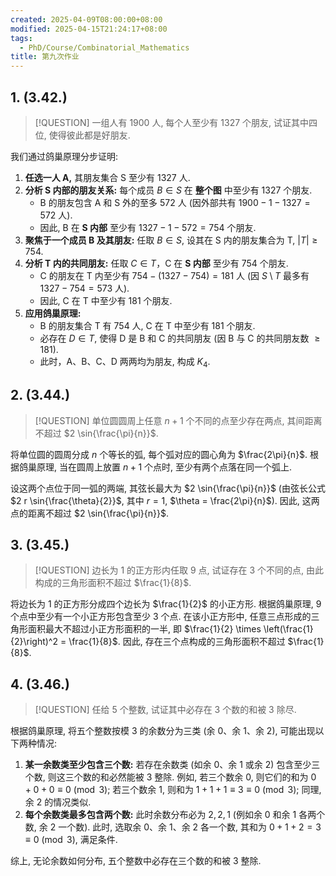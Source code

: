 ```yaml
---
created: 2025-04-09T08:00:00+08:00
modified: 2025-04-15T21:24:17+08:00
tags:
  - PhD/Course/Combinatorial_Mathematics
title: 第九次作业
---
```


## 1. (3.42.)

> [!QUESTION]
> 一组人有 1900 人, 每个人至少有 1327 个朋友, 试证其中四位, 使得彼此都是好朋友.

我们通过鸽巢原理分步证明:

1. **任选一人 A,** 其朋友集合 S 至少有 1327 人.
2. **分析 S 内部的朋友关系:** 每个成员 $B \in S$ 在 **整个图** 中至少有 1327 个朋友.
	- B 的朋友包含 A 和 S 外的至多 572 人 (因外部共有 $1900 - 1 - 1327 = 572$ 人).
	- 因此, B 在 **S 内部** 至少有 $1327 - 1 - 572 = 754$ 个朋友.
3. **聚焦于一个成员 B 及其朋友:** 任取 $B \in S$, 设其在 S 内的朋友集合为 T, $|T| \geqslant 754$.
4. **分析 T 内的共同朋友:** 任取 $C \in T$，C 在 **S 内部** 至少有 754 个朋友.
	- C 的朋友在 T 内至少有 $754 - (1327 - 754) = 181$ 人 (因 $S \setminus T$ 最多有 $1327 - 754 = 573$ 人).
	- 因此, C 在 T 中至少有 181 个朋友.
5. **应用鸽巢原理:**
	- B 的朋友集合 T 有 754 人, C 在 T 中至少有 181 个朋友.
	- 必存在 $D \in T$, 使得 D 是 B 和 C 的共同朋友 (因 B 与 C 的共同朋友数 $\geqslant 181$).
	- 此时，A、B、C、D 两两均为朋友, 构成 $K_4$.

## 2. (3.44.)

> [!QUESTION]
> 单位圆圆周上任意 $n + 1$ 个不同的点至少存在两点, 其间距离不超过 $2 \sin{\frac{\pi}{n}}$.

将单位圆的圆周分成 $n$ 个等长的弧, 每个弧对应的圆心角为 $\frac{2\pi}{n}$. 根据鸽巢原理, 当在圆周上放置 $n + 1$ 个点时, 至少有两个点落在同一个弧上.

设这两个点位于同一弧的两端, 其弦长最大为 $2 \sin{\frac{\pi}{n}}$ (由弦长公式 $2 r \sin{\frac{\theta}{2}}$, 其中 $r = 1$, $\theta = \frac{2\pi}{n}$). 因此, 这两点的距离不超过 $2 \sin{\frac{\pi}{n}}$.

## 3. (3.45.)

> [!QUESTION]
> 边长为 1 的正方形内任取 9 点, 试证存在 3 个不同的点, 由此构成的三角形面积不超过 $\frac{1}{8}$.

将边长为 1 的正方形分成四个边长为 $\frac{1}{2}$ 的小正方形. 根据鸽巢原理, 9 个点中至少有一个小正方形包含至少 3 个点. 在该小正方形中, 任意三点形成的三角形面积最大不超过小正方形面积的一半, 即 $\frac{1}{2} \times \left(\frac{1}{2}\right)^2 = \frac{1}{8}$. 因此, 存在三个点构成的三角形面积不超过 $\frac{1}{8}$.

## 4. (3.46.)

> [!QUESTION]
> 任给 5 个整数, 试证其中必存在 3 个数的和被 3 除尽.

根据鸽巢原理, 将五个整数按模 3 的余数分为三类 (余 0、余 1、余 2), 可能出现以下两种情况:

1. **某一余数类至少包含三个数:** 若存在余数类 (如余 0、余 1 或余 2) 包含至少三个数, 则这三个数的和必然能被 3 整除. 例如, 若三个数余 0, 则它们的和为 $0 + 0 + 0 \equiv 0 \pmod{3}$; 若三个数余 1, 则和为 $1 + 1 + 1 \equiv 3 \equiv 0 \pmod{3}$; 同理, 余 2 的情况类似.
2. **每个余数类最多包含两个数:** 此时余数分布必为 $2, 2, 1$ (例如余 0 和余 1 各两个数, 余 2 一个数). 此时, 选取余 0、余 1、余 2 各一个数, 其和为 $0 + 1 + 2 = 3 \equiv 0 \pmod{3}$, 满足条件.

综上, 无论余数如何分布, 五个整数中必存在三个数的和被 3 整除.
